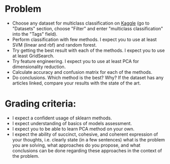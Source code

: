 # Problem
* Choose any dataset for multiclass classification on [Kaggle](https://www.kaggle.com/) (go to "Datasets" section, choose "Filter" and enter "multiclass classification" into the "Tags" field). 
* Perform classification with few methods. I expect you to use at least SVM (linear and rbf) and random forest.
* Try getting the best result with each of the methods. I expect you to use at least GridSearch.
* Try feature engineering. I expect you to use at least PCA for dimensionality reduction.
* Calculate accuracy and confusion matrix for each of the methods.
* Do conclusions. Which method is the best? Why? If the dataset has any articles linked, compare your results with the state of the art.

# Grading criteria:
* I expect a confident usage of sklearn methods.
* I expect understanding of basics of models assessment.
* I expect you to be able to learn PCA method on your own.
* I expect the ability of succinct, cohesive, and coherent expression of your thoughts, i.e. clearly state (in a few sentences) what is the problem you are solving, what approaches do you propose, and what conclusions can be done regarding these approaches in the context of the problem.
